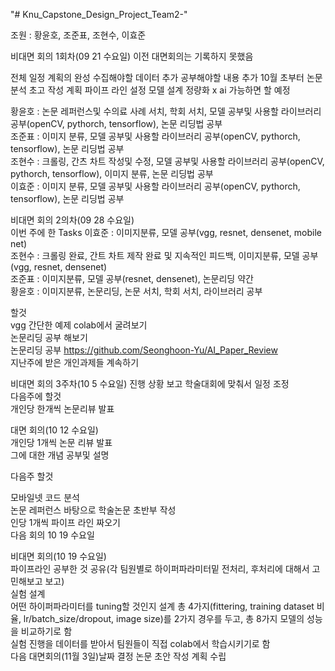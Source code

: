 "# Knu_Capstone_Design_Project_Team2-" 


조원 : 황윤호, 조준표, 조현수, 이효준



비대면 회의 1회차(09 21 수요일)
  이전 대면회의는 기록하지 못했음
   
  전체 일정 계획의 완성
  수집해야할 데이터 추가 
  공부해야할 내용 추가
  10월 초부터 논문 분석
  초고 작성 계획
  파이프 라인 설정
  모델 설계 정량화
  x ai 가능하면 할 예정
  
  황윤호 : 논문 레퍼런스및 수의료 사례 서치, 학회 서치, 모델 공부및 사용할 라이브러리 공부(openCV, pythorch, tensorflow), 논문 리딩법 공부  
  조준표 : 이미지 분류, 모델 공부및 사용할 라이브러리 공부(openCV, pythorch, tensorflow), 논문 리딩법 공부  
  조현수 : 크롤링, 간츠 차트 작성및 수정, 모델 공부및 사용할 라이브러리 공부(openCV, pythorch, tensorflow), 이미지 분류, 논문 리딩법 공부  
  이효준 : 이미지 분류, 모델 공부및 사용할 라이브러리 공부(openCV, pythorch, tensorflow), 논문 리딩법 공부  

비대면 회의 2의차(09 28 수요일)    
  이번 주에 한 Tasks
  이효준 : 이미지분류, 모델 공부(vgg, resnet, densenet, mobile net)  
  조현수 : 크롤링 완료, 간트 차트 제작 완료 및 지속적인 피드백, 이미지분류, 모델 공부(vgg, resnet, densenet)   
  조준표 : 이미지분류, 모델 공부(resnet, densenet), 논문리딩 약간  
  황윤호 : 이미지분류,  논문리딩, 논문 서치, 학회 서치, 라이브러리 공부  
  
  할것  
  vgg 간단한 예제 colab에서 굴려보기  
  논문리딩 공부 해보기  
  논문리딩 공부 https://github.com/Seonghoon-Yu/AI_Paper_Review  
  지난주에 받은 개인과제들 계속하기  
    
   
   비대면 회의 3주차(10 5 수요일)
    진행 상황 보고
    학술대회에 맞춰서 일정 조정  
    다음주에 할것  
    개인당 한개씩 논문리뷰 발표  
 
 대면 회의(10 12 수요일)   
  개인당 1개씩 논문 리뷰 발표  
  그에 대한 개념 공부및 설명  
    
  다음주 할것  
    
  모바일넷 코드 분석  
  논문 레퍼런스 바탕으로 학술논문 초반부 작성  
  인당 1개씩 파이프 라인 짜오기  
  다음 회의 10 19 수요일  
  
비대면 회의(10 19 수요일)  
  파이프라인 공부한 것 공유(각 팀원별로 하이퍼파라미터밑 전처리, 후처리에 대해서 고민해보고 보고)  
  실험 설계  
   어떤 하이퍼파라미터를 tuning할 것인지 설계
   총 4가지(fittering, training dataset 비율, lr/batch_size/dropout, image size)를 2가지 경우를 두고, 총 8가지 모델의 성능을 비교하기로 함  
  실험 진행을 데이터를 받아서 팀원들이 직접 colab에서 학습시키기로 함  
  다음 대면회의(11월 3일)날짜 결정
  논문 초안 작성 계획 수립

